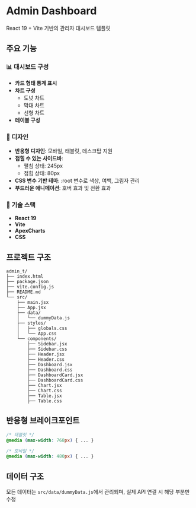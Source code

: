 # Admin Dashboard

React 19 + Vite 기반의 관리자 대시보드 템플릿

## 주요 기능

### 📊 대시보드 구성
- **카드 형태 통계 표시**
- **차트 구성**
  - 도넛 차트 
  - 막대 차트 
  - 선형 차트
- **테이블 구성**

### 🎨 디자인
- **반응형 디자인**: 모바일, 태블릿, 데스크탑 지원
- **접힐 수 있는 사이드바**: 
  - 펼침 상태: 245px
  - 접힘 상태: 80px
- **CSS 변수 기반 테마**: :root 변수로 색상, 여백, 그림자 관리
- **부드러운 애니메이션**: 호버 효과 및 전환 효과

### 🔧 기술 스택
- **React 19**
- **Vite**
- **ApexCharts**
- **CSS**

## 프로젝트 구조

```
admin_t/
├── index.html
├── package.json
├── vite.config.js
├── README.md
└── src/
    ├── main.jsx
    ├── App.jsx
    ├── data/
    │   └── dummyData.js
    ├── styles/
    │   ├── globals.css
    │   └── App.css
    └── components/
        ├── Sidebar.jsx
        ├── Sidebar.css
        ├── Header.jsx
        ├── Header.css
        ├── Dashboard.jsx
        ├── Dashboard.css
        ├── DashboardCard.jsx
        ├── DashboardCard.css
        ├── Chart.jsx
        ├── Chart.css
        ├── Table.jsx
        ├── Table.css
```


## 반응형 브레이크포인트

```css
/* 태블릿 */
@media (max-width: 768px) { ... }

/* 모바일 */
@media (max-width: 480px) { ... }
```

## 데이터 구조

모든 데이터는 `src/data/dummyData.js`에서 관리되며, 실제 API 연결 시 해당 부분만 수정
